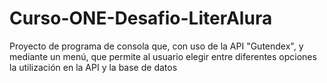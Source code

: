 # Curso-ONE-Desafio-LiterAlura
Proyecto de programa de consola que, con uso de la API "Gutendex", y mediante un menú, que permite al usuario elegir entre diferentes opciones la utilización en la API y la base de datos
